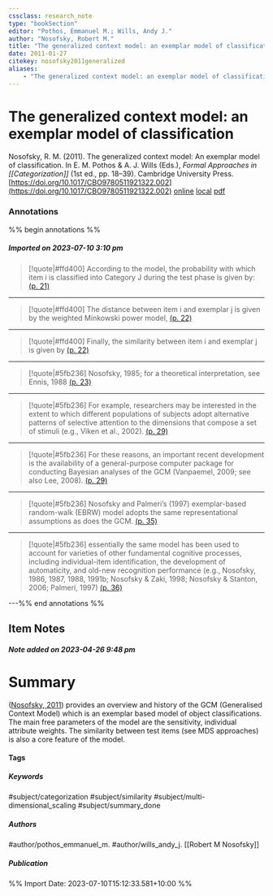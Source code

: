 ```yaml
---
cssclass: research_note
type: "bookSection"
editor: "Pothos, Emmanuel M.; Wills, Andy J."
author: "Nosofsky, Robert M."
title: "The generalized context model: an exemplar model of classification"
date: 2011-01-27
citekey: nosofsky2011generalized
aliases: 
    - "The generalized context model: an exemplar model of classification"
---
```


# The generalized context model: an exemplar model of classification

Nosofsky, R. M. (2011). The generalized context model: An exemplar model of classification. In E. M. Pothos & A. J. Wills (Eds.), _Formal Approaches in [[Categorization]]_ (1st ed., pp. 18–39). Cambridge University Press. [https://doi.org/10.1017/CBO9780511921322.002](https://doi.org/10.1017/CBO9780511921322.002)
[online](http://zotero.org/users/local/kZl3QdXV/items/7736MCSB) [local](zotero://select/library/items/7736MCSB) [pdf](file:///home/gjc216/Zotero/storage/H73IRSHD/Nosofsky%20-%202011%20-%20The%20generalized%20context%20model%20an%20exemplar%20model%20o.pdf)
 

 
### Annotations

%% begin annotations %%
##### Imported on 2023-07-10 3:10 pm
>[!quote|#ffd400]
>According to the model, the probability with which item i is classified into Category J during the test phase is given by: [(p. 21)](zotero://open-pdf/library/items/H73IRSHD?page=21&annotation=CFYINRZZ)

---
>[!quote|#ffd400]
>The distance between item i and exemplar j is given by the weighted Minkowski power model, [(p. 22)](zotero://open-pdf/library/items/H73IRSHD?page=22&annotation=VLC82424)

---
>[!quote|#ffd400]
>Finally, the similarity between item i and exemplar j is given by [(p. 22)](zotero://open-pdf/library/items/H73IRSHD?page=22&annotation=MQFS3LRG)

---
>[!quote|#5fb236]
>Nosofsky, 1985; for a theoretical interpretation, see Ennis, 1988 [(p. 23)](zotero://open-pdf/library/items/H73IRSHD?page=23&annotation=44LBBVMZ)

---
>[!quote|#5fb236]
>For example, researchers may be interested in the extent to which different populations of subjects adopt alternative patterns of selective attention to the dimensions that compose a set of stimuli (e.g., Viken et al., 2002). [(p. 29)](zotero://open-pdf/library/items/H73IRSHD?page=29&annotation=IAGSVABN)

---
>[!quote|#5fb236]
>For these reasons, an important recent development is the availability of a general-purpose computer package for conducting Bayesian analyses of the GCM (Vanpaemel, 2009; see also Lee, 2008). [(p. 29)](zotero://open-pdf/library/items/H73IRSHD?page=29&annotation=PUWNDZBR)

---
>[!quote|#5fb236]
>Nosofsky and Palmeri’s (1997) exemplar-based random-walk (EBRW) model adopts the same representational assumptions as does the GCM. [(p. 35)](zotero://open-pdf/library/items/H73IRSHD?page=35&annotation=PP5TG3VF)

---
>[!quote|#5fb236]
>essentially the same model has been used to account for varieties of other fundamental cognitive processes, including individual-item identification, the development of automaticity, and old-new recognition performance (e.g., Nosofsky, 1986, 1987, 1988, 1991b; Nosofsky & Zaki, 1998; Nosofsky & Stanton, 2006; Palmeri, 1997) [(p. 36)](zotero://open-pdf/library/items/H73IRSHD?page=36&annotation=7PZV8VAV)

---%% end annotations %%

## Item Notes

##### Note added on 2023-04-26 9:48 pm

# Summary

([Nosofsky, 2011](zotero://select/library/items/7736MCSB)) provides an overview and history of the GCM (Generalised Context Model) which is an exemplar based model of object classifications. The main free parameters of the model are the sensitivity, individual attribute weights. The similarity between test items (see MDS approaches) is also a core feature of the model.

#### Tags

##### Keywords

#subject/categorization #subject/similarity #subject/multi-dimensional_scaling #subject/summary_done

##### Authors

#author/pothos_emmanuel_m. #author/wills_andy_j. [[Robert M Nosofsky]]


##### Publication




%% Import Date: 2023-07-10T15:12:33.581+10:00 %%
